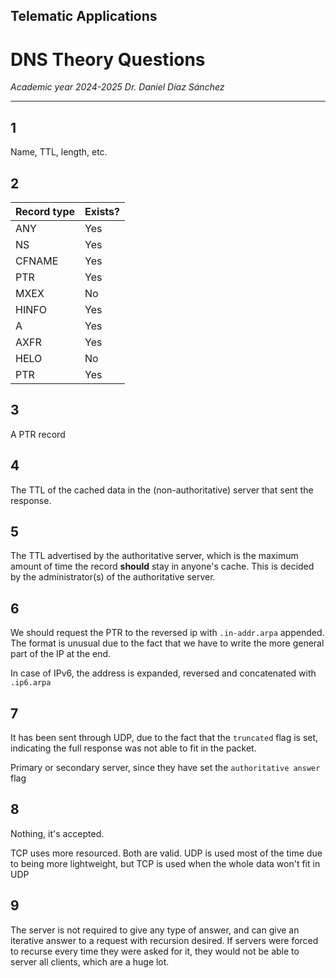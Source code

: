 ## Telematic Applications

# DNS Theory Questions

*Academic year 2024-2025*
*Dr. Daniel Díaz Sánchez*

---

## 1

Name, TTL, length, etc.

## 2

| Record type | Exists? |
| ----------- | ------- |
| ANY         | Yes     |
| NS          | Yes     |
| CFNAME      | Yes     |
| PTR         | Yes     |
| MXEX        | No      |
| HINFO       | Yes     |
| A           | Yes     |
| AXFR        | Yes     |
| HELO        | No      |
| PTR         | Yes     |

## 3

A PTR record

## 4

The TTL of the cached data in the (non-authoritative) server that sent the response.

## 5

The TTL advertised by the authoritative server, which is the maximum amount of time the record
**should** stay in anyone's cache. This is decided by the administrator(s) of the authoritative
server.

## 6

We should request the PTR to the reversed ip with `.in-addr.arpa` appended. The format is unusual
due to the fact that we have to write the more general part of the IP at the end.

In case of IPv6, the address is expanded, reversed and concatenated with `.ip6.arpa`

## 7

It has been sent through UDP, due to the fact that the `truncated` flag is set, indicating the
full response was not able to fit in the packet.

Primary or secondary server, since they have set the `authoritative answer` flag

## 8

Nothing, it's accepted.

TCP uses more resourced. Both are valid. UDP is used most of the time due to being more lightweight, but TCP is used when the whole data won't fit in UDP

## 9

The server is not required to give any type of answer, and can give an iterative answer to a request
with recursion desired. If servers were forced to recurse every time they were asked for it, they
would not be able to server all clients, which are a huge lot.
